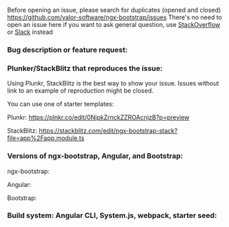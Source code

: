 Before opening an issue, please search for duplicates (opened and closed)
https://github.com/valor-software/ngx-bootstrap/issues
There's no need to open an issue here if you want to ask general question, use [StackOverflow](https://stackoverflow.com/questions/tagged/ngx-bootstrap) or [Slack](https://ngx-slack.herokuapp.com/) instead

### Bug description or feature request:

### Plunker/StackBlitz that reproduces the issue:
Using Plunkr, StackBlitz is the best way to show your issue. Issues without link to an example of reproduction might be closed.

You can use one of starter templates:

Plunkr: https://plnkr.co/edit/0NipkZrnckZZROAcnjzB?p=preview

StackBlitz: https://stackblitz.com/edit/ngx-bootstrap-stack?file=app%2Fapp.module.ts


### Versions of ngx-bootstrap, Angular, and Bootstrap:

ngx-bootstrap:

Angular:

Bootstrap:

### Build system: Angular CLI, System.js, webpack, starter seed:
